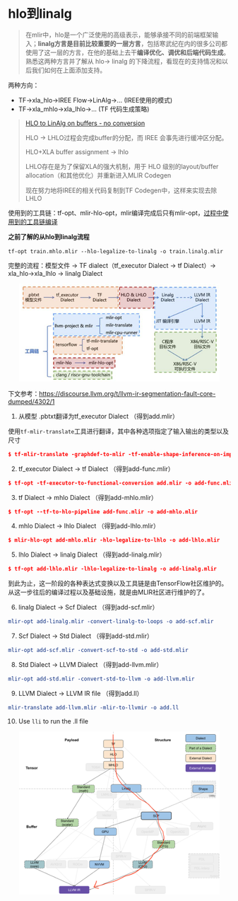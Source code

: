 # hlo到linalg

> 在mlir中，hlo是一个广泛使用的高级表示，能够承接不同的前端框架输入；**linalg方言是目前比较重要的一层方言**，包括寒武纪在内的很多公司都使用了这一层的方言，在他的基础上去干**编译优化、调优和后端代码生成**。熟悉这两种方言并了解从 hlo→ linalg 的下降流程，看现在的支持情况和以后我们如何在上面添加支持。

两种方向：

- TF→xla_hlo→IREE Flow→LinAlg→... (IREE使用的模式)
- TF→xla_mhlo→xla_lhlo→... (TF 代码生成策略)

> [HLO to LinAlg on buffers - no conversion](https://github.com/iree-org/iree/issues/2011#top)
>
> HLO → LHLO过程会完成buffer的分配，而 IREE 会事先进行缓冲区分配。
>
> HLO+XLA buffer assignment → lhlo
>
> LHLO存在是为了保留XLA的强大机制，用于 HLO 级别的layout/buffer allocation（和其他优化）并重新进入MLIR Codegen
>
> 现在努力地将IREE的相关代码复制到TF Codegen中，这样来实现去除LHLO

使用到的工具链：tf-opt、mlir-hlo-opt，mlir编译完成后只有mlir-opt，[过程中使用到的工具链编译](codegen工具链)

**之前了解的从hlo到linalg流程**

`tf-opt train.mhlo.mlir --hlo-legalize-to-linalg -o train.linalg.mlir`






完整的流程：模型文件 → TF dialect（tf_executor Dialect → tf Dialect）→ xla_hlo→xla_lhlo → linalg Dialect

<div style="text-align: center;"><img src="./img_hlo2linalg/1251718-20210923060706363-1852351942.png" alt="img" style="width: 90%;"></div>

下文参考：https://discourse.llvm.org/t/llvm-ir-segmentation-fault-core-dumped/4302/1

1. 从模型 .pbtxt翻译为tf_executor Dialect （得到add.mlir）

 使用`tf-mlir-translate`工具进行翻译，其中各种选项指定了输入输出的类型以及尺寸

```cmake
$ tf-mlir-translate -graphdef-to-mlir -tf-enable-shape-inference-on-import=false add.pbtxt -tf-input-arrays=input0,input1 -tf-input-data-types=DT_INT32,DT_INT32 -tf-input-shapes=10:10 -tf-output-arrays=Add -o add.mlir
```

2. tf_executor Dialect → tf Dialect  （得到add-func.mlir）

```cmake
$ tf-opt -tf-executor-to-functional-conversion add.mlir -o add-func.mlir
```

3. tf Dialect → mhlo Dialect   （得到add-mhlo.mlir）

```cmake
$ tf-opt --tf-to-hlo-pipeline add-func.mlir -o add-mhlo.mlir
```

4. mhlo Dialect → lhlo Dialect     （得到add-lhlo.mlir）

```cmake
$ mlir-hlo-opt add-mhlo.mlir -hlo-legalize-to-lhlo -o add-lhlo.mlir
```

5. lhlo Dialect → linalg Dialect       （得到add-linalg.mlir）

```cmake
$ tf-opt add-lhlo.mlir -lhlo-legalize-to-linalg -o add-linalg.mlir
```

到此为止，这一阶段的各种表达式变换以及工具链是由TensorFlow社区维护的。从这一步往后的编译过程以及基础设施，就是由MLIR社区进行维护的了。

6. linalg Dialect → Scf Dialect    （得到add-scf.mlir）

```cmake
mlir-opt add-linalg.mlir -convert-linalg-to-loops -o add-scf.mlir
```

7. Scf Dialect → Std Dialect     （得到add-std.mlir）

```cmake
mlir-opt add-scf.mlir -convert-scf-to-std -o add-std.mlir
```

8. Std Dialect → LLVM Dialect    （得到add-llvm.mlir）

```cmake
mlir-opt add-std.mlir -convert-std-to-llvm -o add-llvm.mlir
```

9. LLVM Dialect → LLVM IR file      （得到add.ll）

```cmake
mlir-translate add-llvm.mlir -mlir-to-llvmir -o add.ll
```

10. Use `lli` to run the .ll file



<div style="text-align: center;"><img src="./img_hlo2linalg/3-7236750.png" alt="3" style="width: 90%;"></div>



